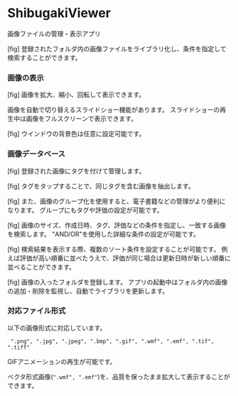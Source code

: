 ShibugakiViewer
===========

画像ファイルの管理・表示アプリ



[fig]
登録されたフォルダ内の画像ファイルをライブラリ化し、条件を指定して検索することができます。



### 画像の表示

[fig]
画像を拡大、縮小、回転して表示できます。

画像を自動で切り替えるスライドショー機能があります。
スライドショーの再生中は画像をフルスクリーンで表示できます。

[fig]
ウインドウの背景色は任意に設定可能です。



### 画像データベース

[fig]
登録された画像にタグを付けて管理します。

[fig]
タグをタップすることで、同じタグを含む画像を抽出します。

[fig]
また、画像のグループ化を使用すると、電子書籍などの管理がより便利になります。
グループにもタグや評価の設定が可能です。

[fig]
画像のサイズ、作成日時、タグ、評価などの条件を指定し、一致する画像を検索します。
"AND/OR"を使用した詳細な条件の設定が可能です。


[fig]
検索結果を表示する際、複数のソート条件を設定することが可能です。
例えば評価が高い順番に並べたうえで、評価が同じ場合は更新日時が新しい順番に並べることができます。


[fig]
画像の入ったフォルダを登録します。
アプリの起動中はフォルダ内の画像の追加・削除を監視し、自動でライブラリを更新します。



### 対応ファイル形式

以下の画像形式に対応しています。

` ".png", ".jpg", ".jpeg", ".bmp", ".gif", ".wmf", ".emf", ".tif", ".tiff"`


GIFアニメーションの再生が可能です。


ベクタ形式画像(`".wmf", ".emf"`)を、品質を保ったまま拡大して表示することができます。



